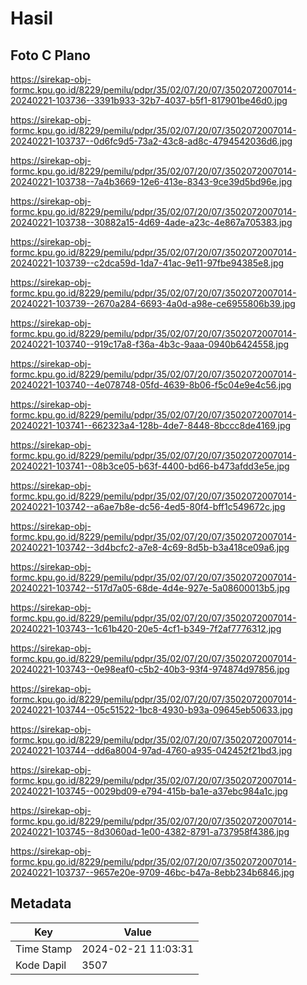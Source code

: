 # Hasil

## Foto C Plano

https://sirekap-obj-formc.kpu.go.id/8229/pemilu/pdpr/35/02/07/20/07/3502072007014-20240221-103736--3391b933-32b7-4037-b5f1-817901be46d0.jpg

https://sirekap-obj-formc.kpu.go.id/8229/pemilu/pdpr/35/02/07/20/07/3502072007014-20240221-103737--0d6fc9d5-73a2-43c8-ad8c-4794542036d6.jpg

https://sirekap-obj-formc.kpu.go.id/8229/pemilu/pdpr/35/02/07/20/07/3502072007014-20240221-103738--7a4b3669-12e6-413e-8343-9ce39d5bd96e.jpg

https://sirekap-obj-formc.kpu.go.id/8229/pemilu/pdpr/35/02/07/20/07/3502072007014-20240221-103738--30882a15-4d69-4ade-a23c-4e867a705383.jpg

https://sirekap-obj-formc.kpu.go.id/8229/pemilu/pdpr/35/02/07/20/07/3502072007014-20240221-103739--c2dca59d-1da7-41ac-9e11-97fbe94385e8.jpg

https://sirekap-obj-formc.kpu.go.id/8229/pemilu/pdpr/35/02/07/20/07/3502072007014-20240221-103739--2670a284-6693-4a0d-a98e-ce6955806b39.jpg

https://sirekap-obj-formc.kpu.go.id/8229/pemilu/pdpr/35/02/07/20/07/3502072007014-20240221-103740--919c17a8-f36a-4b3c-9aaa-0940b6424558.jpg

https://sirekap-obj-formc.kpu.go.id/8229/pemilu/pdpr/35/02/07/20/07/3502072007014-20240221-103740--4e078748-05fd-4639-8b06-f5c04e9e4c56.jpg

https://sirekap-obj-formc.kpu.go.id/8229/pemilu/pdpr/35/02/07/20/07/3502072007014-20240221-103741--662323a4-128b-4de7-8448-8bccc8de4169.jpg

https://sirekap-obj-formc.kpu.go.id/8229/pemilu/pdpr/35/02/07/20/07/3502072007014-20240221-103741--08b3ce05-b63f-4400-bd66-b473afdd3e5e.jpg

https://sirekap-obj-formc.kpu.go.id/8229/pemilu/pdpr/35/02/07/20/07/3502072007014-20240221-103742--a6ae7b8e-dc56-4ed5-80f4-bff1c549672c.jpg

https://sirekap-obj-formc.kpu.go.id/8229/pemilu/pdpr/35/02/07/20/07/3502072007014-20240221-103742--3d4bcfc2-a7e8-4c69-8d5b-b3a418ce09a6.jpg

https://sirekap-obj-formc.kpu.go.id/8229/pemilu/pdpr/35/02/07/20/07/3502072007014-20240221-103742--517d7a05-68de-4d4e-927e-5a08600013b5.jpg

https://sirekap-obj-formc.kpu.go.id/8229/pemilu/pdpr/35/02/07/20/07/3502072007014-20240221-103743--1c61b420-20e5-4cf1-b349-7f2af7776312.jpg

https://sirekap-obj-formc.kpu.go.id/8229/pemilu/pdpr/35/02/07/20/07/3502072007014-20240221-103743--0e98eaf0-c5b2-40b3-93f4-974874d97856.jpg

https://sirekap-obj-formc.kpu.go.id/8229/pemilu/pdpr/35/02/07/20/07/3502072007014-20240221-103744--05c51522-1bc8-4930-b93a-09645eb50633.jpg

https://sirekap-obj-formc.kpu.go.id/8229/pemilu/pdpr/35/02/07/20/07/3502072007014-20240221-103744--dd6a8004-97ad-4760-a935-042452f21bd3.jpg

https://sirekap-obj-formc.kpu.go.id/8229/pemilu/pdpr/35/02/07/20/07/3502072007014-20240221-103745--0029bd09-e794-415b-ba1e-a37ebc984a1c.jpg

https://sirekap-obj-formc.kpu.go.id/8229/pemilu/pdpr/35/02/07/20/07/3502072007014-20240221-103745--8d3060ad-1e00-4382-8791-a737958f4386.jpg

https://sirekap-obj-formc.kpu.go.id/8229/pemilu/pdpr/35/02/07/20/07/3502072007014-20240221-103737--9657e20e-9709-46bc-b47a-8ebb234b6846.jpg


## Metadata

| Key        | Value               |
| ---------- | ------------------- |
| Time Stamp | 2024-02-21 11:03:31 |
| Kode Dapil | 3507                |




